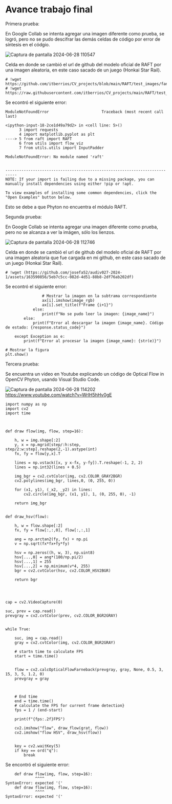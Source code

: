 # Avance trabajo final

Primera prueba:

En Google Collab se intenta agregar una imagen diferente como prueba, se logró, pero no se pudo descifrar las demás celdas de código por error de síntesis en el códgio. 

![Captura de pantalla 2024-06-28 110547](https://github.com/josefa52/audiv027-2024-1/assets/163590856/fd176e13-5d99-4c74-b722-7dfd0532738d)

Celda en donde se cambió el url de github del modelo oficial de RAFT por una imagen aleatoria, en este caso sacado de un juego (Honkai Star Rail).
```
# !wget https://github.com/itberrios/CV_projects/blob/main/RAFT/test_images/fan_frame_1.png
# !wget https://raw.githubusercontent.com/itberrios/CV_projects/main/RAFT/test_images/fan_frame_1.png
```
Se econtró el siguiente error:
```
ModuleNotFoundError                       Traceback (most recent call last)

<ipython-input-18-2ce1d49a79d2> in <cell line: 5>()
      3 import requests
      4 import matplotlib.pyplot as plt
----> 5 from raft import RAFT
      6 from utils import flow_viz
      7 from utils.utils import InputPadder

ModuleNotFoundError: No module named 'raft'


---------------------------------------------------------------------------
NOTE: If your import is failing due to a missing package, you can
manually install dependencies using either !pip or !apt.

To view examples of installing some common dependencies, click the
"Open Examples" button below.
```
Esto se debe a que Phyton no encuentra el módulo RAFT.  


Segunda prueba:

En Google Collab se intenta agregar una imagen diferente como prueba, pero no se alcanza a ver la imágen, sólo los lienzos. 

![Captura de pantalla 2024-06-28 112746](https://github.com/josefa52/audiv027-2024-1/assets/163590856/52b30f1c-203b-418f-9d05-3f351c569239)

Celda en donde se cambió el url de github del modelo oficial de RAFT por una imagen aleatoria que fue cargada en mi github, en este caso sacado de un juego (Honkai Star Rail).
```
# !wget (https://github.com/josefa52/audiv027-2024-1/assets/163590856/5eb7c5cc-082d-4d51-88b8-2df76ab202df)
```
Se econtró el siguiente error:
```
                # Mostrar la imagen en la subtrama correspondiente
                ax[i].imshow(image_rgb)
                ax[i].set_title(f"Frame {i+1}")
            else:
                print(f"No se pudo leer la imagen: {image_name}")
        else:
            print(f"Error al descargar la imagen {image_name}. Código de estado: {response.status_code}")

    except Exception as e:
        print(f"Error al procesar la imagen {image_name}: {str(e)}")

# Mostrar la figura
plt.show()
```
Tercera prueba:

Se encuentra un video en Youtube explicando un código de Optical Flow in OpenCV Phyton, usando Visual Studio Code.

![Captura de pantalla 2024-06-28 114202](https://github.com/josefa52/audiv027-2024-1/assets/163590856/b851201b-31d6-4289-a079-c2ad0b1fedb0)
https://www.youtube.com/watch?v=WrlH5hHv0gE 

```
import numpy as np
import cv2
import time



def draw flow(img, flow, step=16):

    h, w = img.shape[:2] 
    y, x = np.mgrid[step/:h:step, step/2:w:step].reshape(2,-1).astype(int)
    fx, fy = flow[y,x].T

    lines = np.vstack([x, y x-fx, y-fy]).T.reshape(-1, 2, 2)
    lines = np.int32(lines + 0.5)
    
    img_bgr = cv2.cvtColor(img, cv2.COLOR_GRAY2BGR) 
    cv2.polylines(img_bgr, lines,0, (0, 255, 0))

    for (x1, y1), (_x2, _y2) in lines:
        cv2.circle(img_bgr, (x1, y1), 1, (0, 255, 0), -1)
    
    return img_bgr


def draw_hsv(flow):

    h, w = flow.shape[:2] 
    fx, fy = flow[:,:,0], flow[:,:,1]

    ang = np.arctan2(fy, fx) + np.pi
    v = np.sqrt(fx*fx+fy*fy)

    hsv = np.zeros((h, w, 3), np.uint8)
    hsv[...,0] = ang*(180/np.pi/2)
    hsv[...,1] = 255
    hsv[...,2] = np.minimum(v*4, 255)
    bgr = cv2.cvtColor(hsv, cv2.COLOR_HSV2BGR)

    return bgr




cap = cv2.VideoCapture(0)

suc, prev = cap.read()
prevgray = cv2.cvtColor(prev, cv2.COLOR_BGR2GRAY)


while True:

    suc, img = cap.read()
    gray = cv2.cvtColor(img, cv2.COLOR_BGR2GRAY)

    # startn time to calculate FPS
    start = time.time()


    flow = cv2.calcOpticalFlowFarneback(prevgray, gray, None, 0.5, 3, 15, 3, 5, 1.2, 0)
    prevgray = gray


   
    # End time
    end = time.time()
    # calculate the FPS for current frame detection}
    fps = 1 / (end-start)

    print(f"{fps:.2f}FPS")

    cv2.imshow("flow", draw_flow(grat, flow))
    cv2.imshow("flow HSV", draw_hsv(flow))


    key = cv2.waitKey(5)
    if key == ord("q"):
        break
```
Se encontró el siguiente error: 
```
    def draw flow(img, flow, step=16):
             ^^^^
SyntaxError: expected '('
    def draw flow(img, flow, step=16):
             ^^^^
SyntaxError: expected '('

```

